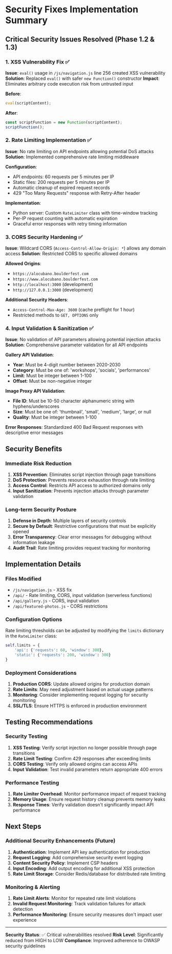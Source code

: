 # Security Fixes Implementation Summary

## Critical Security Issues Resolved (Phase 1.2 & 1.3)

### 1. XSS Vulnerability Fix ✅
**Issue**: `eval()` usage in `/js/navigation.js` line 256 created XSS vulnerability
**Solution**: Replaced `eval()` with safer `new Function()` constructor
**Impact**: Eliminates arbitrary code execution risk from untrusted input

**Before**:
```javascript
eval(scriptContent);
```

**After**:
```javascript
const scriptFunction = new Function(scriptContent);
scriptFunction();
```

### 2. Rate Limiting Implementation ✅
**Issue**: No rate limiting on API endpoints allowing potential DoS attacks
**Solution**: Implemented comprehensive rate limiting middleware

**Configuration**:
- API endpoints: 60 requests per 5 minutes per IP
- Static files: 200 requests per 5 minutes per IP
- Automatic cleanup of expired request records
- 429 "Too Many Requests" response with Retry-After header

**Implementation**:
- Python server: Custom `RateLimiter` class with time-window tracking
- Per-IP request counting with automatic expiration
- Graceful error responses with retry timing information

### 3. CORS Security Hardening ✅
**Issue**: Wildcard CORS (`Access-Control-Allow-Origin: *`) allows any domain access
**Solution**: Restricted CORS to specific allowed domains

**Allowed Origins**:
- `https://alocubano.boulderfest.com`
- `https://www.alocubano.boulderfest.com`
- `http://localhost:3000` (development)
- `http://127.0.0.1:3000` (development)

**Additional Security Headers**:
- `Access-Control-Max-Age: 3600` (cache preflight for 1 hour)
- Restricted methods to `GET, OPTIONS` only

### 4. Input Validation & Sanitization ✅
**Issue**: No validation of API parameters allowing potential injection attacks
**Solution**: Comprehensive parameter validation for all API endpoints

**Gallery API Validation**:
- **Year**: Must be 4-digit number between 2020-2030
- **Category**: Must be one of: 'workshops', 'socials', 'performances'
- **Limit**: Must be integer between 1-100
- **Offset**: Must be non-negative integer

**Image Proxy API Validation**:
- **File ID**: Must be 10-50 character alphanumeric string with hyphens/underscores
- **Size**: Must be one of: 'thumbnail', 'small', 'medium', 'large', or null
- **Quality**: Must be integer between 1-100

**Error Responses**: Standardized 400 Bad Request responses with descriptive error messages

## Security Benefits

### Immediate Risk Reduction
1. **XSS Prevention**: Eliminates script injection through page transitions
2. **DoS Protection**: Prevents resource exhaustion through rate limiting
3. **Access Control**: Restricts API access to authorized domains only
4. **Input Sanitization**: Prevents injection attacks through parameter validation

### Long-term Security Posture
1. **Defense in Depth**: Multiple layers of security controls
2. **Secure by Default**: Restrictive configurations that must be explicitly opened
3. **Error Transparency**: Clear error messages for debugging without information leakage
4. **Audit Trail**: Rate limiting provides request tracking for monitoring

## Implementation Details

### Files Modified
- `/js/navigation.js` - XSS fix
- `/api/` - Rate limiting, CORS, input validation (serverless functions)
- `/api/gallery.js` - CORS, input validation
- `/api/featured-photos.js` - CORS restrictions

### Configuration Options
Rate limiting thresholds can be adjusted by modifying the `limits` dictionary in the `RateLimiter` class:
```python
self.limits = {
    'api': {'requests': 60, 'window': 300},
    'static': {'requests': 200, 'window': 300}
}
```

### Deployment Considerations
1. **Production CORS**: Update allowed origins for production domain
2. **Rate Limits**: May need adjustment based on actual usage patterns
3. **Monitoring**: Consider implementing request logging for security monitoring
4. **SSL/TLS**: Ensure HTTPS is enforced in production environment

## Testing Recommendations

### Security Testing
1. **XSS Testing**: Verify script injection no longer possible through page transitions
2. **Rate Limit Testing**: Confirm 429 responses after exceeding limits
3. **CORS Testing**: Verify only allowed origins can access APIs
4. **Input Validation**: Test invalid parameters return appropriate 400 errors

### Performance Testing
1. **Rate Limiter Overhead**: Monitor performance impact of request tracking
2. **Memory Usage**: Ensure request history cleanup prevents memory leaks
3. **Response Times**: Verify validation doesn't significantly impact API performance

## Next Steps

### Additional Security Enhancements (Future)
1. **Authentication**: Implement API key authentication for production
2. **Request Logging**: Add comprehensive security event logging
3. **Content Security Policy**: Implement CSP headers
4. **Input Encoding**: Add output encoding for additional XSS protection
5. **Rate Limit Storage**: Consider Redis/database for distributed rate limiting

### Monitoring & Alerting
1. **Rate Limit Alerts**: Monitor for repeated rate limit violations
2. **Invalid Request Monitoring**: Track validation failures for attack detection
3. **Performance Monitoring**: Ensure security measures don't impact user experience

---

**Security Status**: ✅ Critical vulnerabilities resolved
**Risk Level**: Significantly reduced from HIGH to LOW
**Compliance**: Improved adherence to OWASP security guidelines